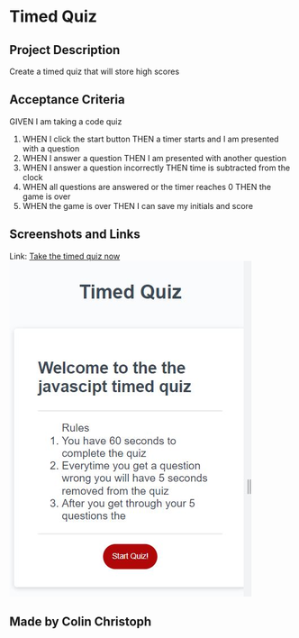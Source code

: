 # Timed Quiz
 
## Project Description
Create a timed quiz that will store high scores

## Acceptance Criteria
GIVEN I am taking a code quiz
1. WHEN I click the start button
THEN a timer starts and I am presented with a question
2. WHEN I answer a question
THEN I am presented with another question
3. WHEN I answer a question incorrectly
THEN time is subtracted from the clock
4. WHEN all questions are answered or the timer reaches 0
THEN the game is over
5. WHEN the game is over
THEN I can save my initials and score 

## Screenshots and Links
Link: [Take the timed quiz now](https://colinc27.github.io/TimedQuizChallenge4/)
![finalwebpage](./assets/images/screenshot.JPG "final webpage")

## Made by Colin Christoph